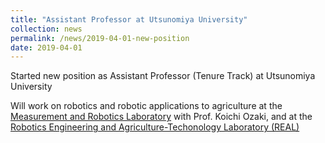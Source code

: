 ```yaml
---
title: "Assistant Professor at Utsunomiya University"
collection: news
permalink: /news/2019-04-01-new-position
date: 2019-04-01
---
```


Started new position as Assistant Professor (Tenure Track) at Utsunomiya University 

Will work on robotics and robotic applications to agriculture at the [Measurement and Robotics Laboratory](https://www.ir.utsunomiya-u.ac.jp/) with Prof. Koichi Ozaki, and at the [Robotics Engineering and Agriculture-Techonology Laboratory (REAL)](https://www.facebook.com/REAL.Utsunomiya/)